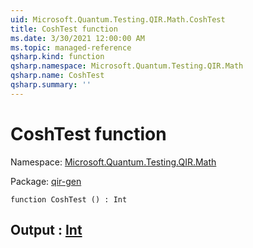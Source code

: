```yaml
---
uid: Microsoft.Quantum.Testing.QIR.Math.CoshTest
title: CoshTest function
ms.date: 3/30/2021 12:00:00 AM
ms.topic: managed-reference
qsharp.kind: function
qsharp.namespace: Microsoft.Quantum.Testing.QIR.Math
qsharp.name: CoshTest
qsharp.summary: ''
---
```


# CoshTest function

Namespace: [Microsoft.Quantum.Testing.QIR.Math](xref:Microsoft.Quantum.Testing.QIR.Math)

Package: [qir-gen](https://nuget.org/packages/qir-gen)




```qsharp
function CoshTest () : Int
```


## Output : [Int](xref:microsoft.quantum.lang-ref.int)

